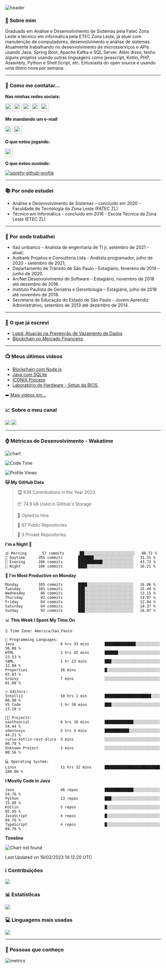 ![header](img/header.png)

### :bust_in_silhouette: **Sobre mim** 
Graduado em Análise e Desenvolvimento de Sistemas pela Fatec Zona Leste e técnico em informática pela ETEC Zona Leste, já atuei com manutenção de computadores, desenvolvimento e análise de sistemas. Atualmente trabalhando no desenvolvimento de microsserviços e APIs usando Java, Spring Boot, Apache Kafka e SQL Server. Além disso, tenho alguns projetos usando outras linguagens como javascript, Kotlin, PHP, Assembly, Python e Shell Script, etc. Entusiasta do open source e usando uma distro nova por semana.

---

### :calling: **Como me contatar...**

**Nas minhas redes sociais:**

<a href="https://api.whatsapp.com/send?phone=5511930093018"><img src="https://img.shields.io/badge/WhatsApp-25D366?style=for-the-badge&logo=whatsapp&logoColor=white" height=25></a>
<a href="https://www.linkedin.com/in/gustavo-silva-69b84a15b/"><img src="https://img.shields.io/badge/linkedin-%230077B5.svg?&style=for-the-badge&logo=linkedin&logoColor=white" height=25></a>
<a href="https://www.instagram.com/gasfgrv/"><img src="https://img.shields.io/badge/instagram-%23E4405F.svg?&style=for-the-badge&logo=instagram&logoColor=white" height=25></a>
<a href="https://www.facebook.com/gAlmeida11"><img src="https://img.shields.io/badge/Facebook-1877F2?style=for-the-badge&logo=facebook&logoColor=white" height=25></a>
<a href="https://discordapp.com/users/616994765065420801"><img src="https://img.shields.io/badge/Discord-5865F2?style=for-the-badge&logo=discord&logoColor=white" height=25></a>

**Me mandando um e-mail**

<a href="mailto:gustavoalmeidasilva41@gmail.com"><img src="https://img.shields.io/badge/Gmail-D14836?style=for-the-badge&logo=gmail&logoColor=white" height=25></a>
<a href="mailto:gustavo_almeida11@hotmail.com"><img src="https://img.shields.io/badge/Microsoft_Outlook-0078D4?style=for-the-badge&logo=microsoft-outlook&logoColor=white" height=25></a>


**O que estou jogando:**

<a href="https://psnprofiles.com/gustavo_11845"><img src="https://img.shields.io/badge/PlayStation-003791?style=for-the-badge&logo=playstation&logoColor=white" height=25></a>

**O que estou ouvindo:**

[![spotify-github-profile](https://spotify-github-profile.vercel.app/api/view?uid=316iwsuurk4wrc72ys5gle37hpei&cover_image=true&theme=default&bar_color_cover=true)](https://spotify-github-profile.vercel.app/api/view?uid=316iwsuurk4wrc72ys5gle37hpei&redirect=true)

---

### :books: **Por onde estudei**

- Análise e Desenvolvimento de Sistemas – concluído em 2020 - Faculdade de Tecnologia da Zona Leste (FATEC ZL)
- Técnico em Informática – concluído em 2016 - Escola Técnica da Zona Leste (ETEC ZL)

---

### :briefcase: **Por onde trabalhei**

- Itaú unibanco - Analista de engenharia de TI jr, setembro de 2021 - atual;
- Autbank Projetos e Consultoria Ltda - Análista programador, julho de 2020 - setembro de 2021;
- Departamento de Trânsito de São Paulo - Estagiário, fevereiro de 2019 – junho de 2020.
- ArcNet Desenvolvimento de Software – Estagiário, novembro de 2018 até dezembro de 2018.
- Instituto Paulista de Geriatria e Gerontologia – Estagiário, julho de 2018 até novembro de 2018.
- Secretaria de Educação do Estado de São Paulo - Jovem Aprendiz Administrativo, setembro de 2013 até  dezembro de 2014.

---

### :page_facing_up: **O que já escrevi**

- [Lgpd: Atuação na Prevenção de Vazamento de Dados](https://even3.blob.core.windows.net/even3publicacoes-assets/tcc/428254-lgpd-atuacao-na-prevencao-de-vazamento-de-dados-282544.pdf)
- [Blockchain no Mercado Financeiro](https://www.linkedin.com/pulse/blockchain-mercado-financeiro-gustavo-silva/)

---

### :tv: **Meus últimos vídeos**   

<!-- YOUTUBE:START -->
- [Blockchain com Node.js](https://www.youtube.com/watch?v=8kxP_VkRicA)
- [Java com SQLite](https://www.youtube.com/watch?v=7SEDCJzaeb8)
- [ICONIX Process](https://www.youtube.com/watch?v=c8M5Q30f9h4)
- [Laboratório de Hardware - Setup da BIOS.](https://www.youtube.com/watch?v=pDuf8UUzL0Q)
<!-- YOUTUBE:END -->
   
➡️ [Mais videos em...](https://www.youtube.com/channel/UCXKb8To1OWsDy6dqf4oM-_g)

###  :chart_with_upwards_trend: **Sobre o meu canal**  
![](https://img.shields.io/youtube/channel/views/UCXKb8To1OWsDy6dqf4oM-_g?style=for-the-badge)
![](https://img.shields.io/youtube/channel/subscribers/UCXKb8To1OWsDy6dqf4oM-_g?style=for-the-badge)

---

### :watch: **Métricas de Desenvolvimento - Wakatime**

![chart](charts/bar_graph.png)

<!--START_SECTION:waka-->
![Code Time](http://img.shields.io/badge/Code%20Time-58%20hrs%2016%20mins-blue)

![Profile Views](http://img.shields.io/badge/Profile%20Views-0-blue)

**🐱 My GitHub Data** 

> 🏆 638 Contributions in the Year 2023
 > 
> 📦 74.9 kB Used in GitHub's Storage 
 > 
> 💼 Opted to Hire
 > 
> 📜 87 Public Repositories 
 > 
> 🔑 3 Private Repositories  
 > 
**I'm a Night 🦉** 

```text
🌞 Morning       57 commits       ██░░░░░░░░░░░░░░░░░░░░░░░   08.72 % 
🌆 Daytime      205 commits       ███████░░░░░░░░░░░░░░░░░░   31.35 % 
🌃 Evening      286 commits       ███████████░░░░░░░░░░░░░░   43.73 % 
🌙 Night        106 commits       ████░░░░░░░░░░░░░░░░░░░░░   16.21 % 

```
📅 **I'm Most Productive on Monday** 

```text
Monday         105 commits       ████░░░░░░░░░░░░░░░░░░░░░   16.06 % 
Tuesday        101 commits       ███░░░░░░░░░░░░░░░░░░░░░░   15.44 % 
Wednesday       86 commits       ███░░░░░░░░░░░░░░░░░░░░░░   13.15 % 
Thursday        92 commits       ███░░░░░░░░░░░░░░░░░░░░░░   14.07 % 
Friday          84 commits       ███░░░░░░░░░░░░░░░░░░░░░░   12.84 % 
Saturday        94 commits       ███░░░░░░░░░░░░░░░░░░░░░░   14.37 % 
Sunday          92 commits       ███░░░░░░░░░░░░░░░░░░░░░░   14.07 % 

```


📊 **This Week I Spent My Time On** 

```text
⌚︎ Time Zone: America/Sao_Paulo

💬 Programming Languages: 
Java                     6 hrs 33 mins       ██████████████░░░░░░░░░░░   56.88 % 
HTML                     2 hrs 42 mins       ██████░░░░░░░░░░░░░░░░░░░   23.53 % 
YAML                     1 hr 23 mins        ███░░░░░░░░░░░░░░░░░░░░░░   12.08 % 
Properties               26 mins             █░░░░░░░░░░░░░░░░░░░░░░░░   03.83 % 
Groovy                   7 mins              ░░░░░░░░░░░░░░░░░░░░░░░░░   01.08 % 

🔥 Editors: 
IntelliJ                 10 hrs 1 min        █████████████████████░░░░   86.90 % 
VS Code                  1 hr 30 mins        ███░░░░░░░░░░░░░░░░░░░░░░   13.10 % 

🐱‍💻 Projects: 
oauthsocial              6 hrs 16 mins       █████████████░░░░░░░░░░░░   54.44 % 
odontosys                5 hrs 5 mins        ███████████░░░░░░░░░░░░░░   44.21 % 
curso-kotlin-rest-alura  5 mins              ░░░░░░░░░░░░░░░░░░░░░░░░░   00.79 % 
Unknown Project          3 mins              ░░░░░░░░░░░░░░░░░░░░░░░░░   00.56 % 

💻 Operating System: 
Linux                    11 hrs 32 mins      █████████████████████████   100.00 % 

```

**I Mostly Code in Java** 

```text
Java                     46 repos            █████████████░░░░░░░░░░░░   54.76 % 
Python                   13 repos            ███░░░░░░░░░░░░░░░░░░░░░░   15.48 % 
Kotlin                   5 repos             █░░░░░░░░░░░░░░░░░░░░░░░░   05.95 % 
JavaScript               4 repos             █░░░░░░░░░░░░░░░░░░░░░░░░   04.76 % 
TypeScript               4 repos             █░░░░░░░░░░░░░░░░░░░░░░░░   04.76 % 

```


**Timeline**

![Chart not found](https://raw.githubusercontent.com/gasfgrv/gasfgrv/master/charts/bar_graph.png) 


 Last Updated on 19/02/2023 14:12:20 UTC
<!--END_SECTION:waka-->

### :information_source: **Contribuições**

![](https://github-readme-streak-stats.herokuapp.com/?user=gasfgrv&theme=nord&date_format=j/n/Y)

### :bar_chart: **Estatísticas**

![](https://github-readme-stats.vercel.app/api?username=gasfgrv&theme=nord)

### :computer: **Linguagens mais usadas**

![](https://github-readme-stats.vercel.app/api/top-langs/?username=gasfgrv&theme=nord)

---

### :busts_in_silhouette: **Pessoas que conheço**

![metrics](img/github-metrics.svg)
